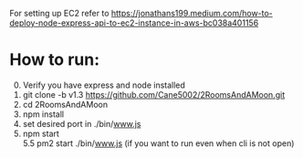 For setting up EC2 refer to https://jonathans199.medium.com/how-to-deploy-node-express-api-to-ec2-instance-in-aws-bc038a401156
# How to run:
0. Verify you have express and node installed
1. git clone -b v1.3 https://github.com/Cane5002/2RoomsAndAMoon.git
2. cd 2RoomsAndAMoon
3. npm install
4. set desired port in ./bin/www.js
5. npm start <br>
5.5 pm2 start ./bin/www.js (if you want to run even when cli is not open)
